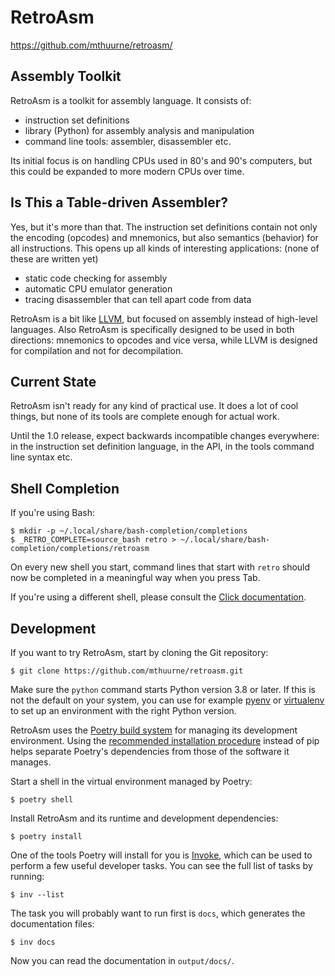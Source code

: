 RetroAsm
========

<https://github.com/mthuurne/retroasm/>

Assembly Toolkit
----------------

RetroAsm is a toolkit for assembly language. It consists of:

- instruction set definitions
- library (Python) for assembly analysis and manipulation
- command line tools: assembler, disassembler etc.

Its initial focus is on handling CPUs used in 80's and 90's computers, but this could be expanded to more modern CPUs over time.

Is This a Table-driven Assembler?
---------------------------------

Yes, but it's more than that. The instruction set definitions contain not only the encoding (opcodes) and mnemonics, but also semantics (behavior) for all instructions. This opens up all kinds of interesting applications: (none of these are written yet)

- static code checking for assembly
- automatic CPU emulator generation
- tracing disassembler that can tell apart code from data

RetroAsm is a bit like [LLVM](https://llvm.org/), but focused on assembly instead of high-level languages. Also RetroAsm is specifically designed to be used in both directions: mnemonics to opcodes and vice versa, while LLVM is designed for compilation and not for decompilation.

Current State
-------------

RetroAsm isn't ready for any kind of practical use. It does a lot of cool things, but none of its tools are complete enough for actual work.

Until the 1.0 release, expect backwards incompatible changes everywhere: in the instruction set definition language, in the API, in the tools command line syntax etc.

Shell Completion
----------------

If you're using Bash:

    $ mkdir -p ~/.local/share/bash-completion/completions
    $ _RETRO_COMPLETE=source_bash retro > ~/.local/share/bash-completion/completions/retroasm

On every new shell you start, command lines that start with `retro` should now be completed in a meaningful way when you press Tab.

If you're using a different shell, please consult the [Click documentation](https://click.palletsprojects.com/en/7.x/bashcomplete/).

Development
-----------

If you want to try RetroAsm, start by cloning the Git repository:

    $ git clone https://github.com/mthuurne/retroasm.git

Make sure the `python` command starts Python version 3.8 or later. If this is not the default on your system, you can use for example [pyenv](https://github.com/pyenv/pyenv) or [virtualenv](https://virtualenv.pypa.io/) to set up an environment with the right Python version.

RetroAsm uses the [Poetry build system](https://poetry.eustace.io/) for managing its development environment. Using the [recommended installation procedure](https://github.com/sdispater/poetry#installation) instead of pip helps separate Poetry's dependencies from those of the software it manages.

Start a shell in the virtual environment managed by Poetry:

    $ poetry shell

Install RetroAsm and its runtime and development dependencies:

    $ poetry install

One of the tools Poetry will install for you is [Invoke](https://www.pyinvoke.org/), which can be used to perform a few useful developer tasks. You can see the full list of tasks by running:

    $ inv --list

The task you will probably want to run first is `docs`, which generates the documentation files:

    $ inv docs

Now you can read the documentation in `output/docs/`.

